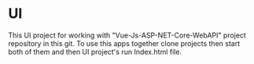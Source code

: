 # UI

This UI project for working with 
"Vue-Js-ASP-NET-Core-WebAPI" project repository in this git.
To use this apps together clone projects then start both of them 
and then UI project's run Index.html file.
